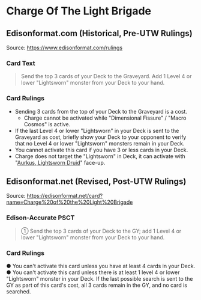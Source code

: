 # Charge Of The Light Brigade

## Edisonformat.com (Historical, Pre-UTW Rulings)

Source: https://www.edisonformat.com/rulings

### Card Text

> Send the top 3 cards of your Deck to the Graveyard. Add 1 Level 4 or lower "Lightsworn" monster from your Deck to your hand.

### Card Rulings

*   Sending 3 cards from the top of your Deck to the Graveyard is a cost.
    *   Charge cannot be activated while "Dimensional Fissure" / "Macro Cosmos" is active.
*   If the last Level 4 or lower "Lightsworn" in your Deck is sent to the Graveyard as cost, briefly show your Deck to your opponent to verify that no Level 4 or lower "Lightsworn" monsters remain in your Deck.
*   You cannot activate this card if you have 3 or less cards in your Deck.
*   Charge does not target the "Lightsworn" in Deck, it can activate with "[Aurkus, Lightsworn Druid](https://yugipedia.com/wiki/Aurkus,_Lightsworn_Druid)" face-up.

## Edisonformat.net (Revised, Post-UTW Rulings)

Source: https://edisonformat.net/card?name=Charge%20of%20the%20Light%20Brigade

### Edison-Accurate PSCT

> ① Send the top 3 cards of your Deck to the GY; add 1 Level 4 or lower "Lightsworn" monster from your Deck to your hand.

### Card Rulings

● You can't activate this card unless you have at least 4 cards in your Deck.
● You can't activate this card unless there is at least 1 level 4 or lower "Lightsworn" monster in your Deck. If the last possible search is sent to the GY as part of this card's cost, all 3 cards remain in the GY, and no card is searched.
            